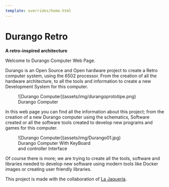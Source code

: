 ```yaml
---
template: overrides/home.html
---
```

# Durango Retro

**A retro-inspired architecture**

Welcome to Durango Computer Web Page.

Durango is an Open Source and Open hardware project to create a Retro computer system, using the 6502 processor. From the creation of all the hardware architecture, to all the tools and information to create a new Development System for this computer.

<figure markdown>
![Durango Computer](assets/img/durangoprototipe.png)
<figcaption>Durango Computer</figcaption>
</figure>

In this web page you can find all the information about this project; from the creation of a new Durango computer using the schematics, Software created or all the software tools created to develop new programs and games for this computer.

<figure markdown>
![Durango Computer](assets/img/Durango01.jpg)
<figcaption>Durango Computer With KeyBoard 
<br/>and controller Interface</figcaption>
</figure>

Of course there is more; we are trying to create all the tools, software and libraries needed to develop new software using modern tools like Docker images or creating user friendly libraries.

This project is made with the collaboration of [La Jaquería](https://lajaqueria.org).
